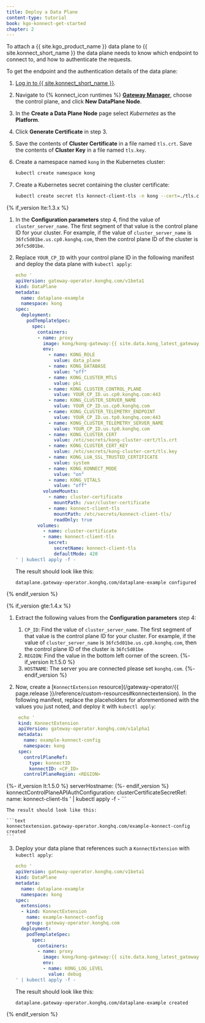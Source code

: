 ```yaml
---
title: Deploy a Data Plane
content-type: tutorial
book: kgo-konnect-get-started
chapter: 2
---
```


To attach a {{ site.kgo_product_name }} data plane to {{ site.konnect_short_name }} the data plane needs to know which endpoint to connect to, and how to authenticate the requests.

To get the endpoint and the authentication details of the data plane:

1. [Log in to {{ site.konnect_short_name }}](https://cloud.konghq.com/login).
1. Navigate to {% konnect_icon runtimes %} [**Gateway Manager**](https://cloud.konghq.com/gateway-manager), choose the control plane, and click **New DataPlane Node**.
1. In the **Create a Data Plane Node** page select *Kubernetes* as the **Platform**.
1. Click **Generate Certificate**  in step 3.
1. Save the contents of **Cluster Certificate** in a file named `tls.crt`. Save the contents of **Cluster Key** in a file named `tls.key`.
1. Create a namespace named `kong` in the Kubernetes cluster:

   ```bash
   kubectl create namespace kong
   ```
1. Create a Kubernetes secret containing the cluster certificate:

    ```bash
    kubectl create secret tls konnect-client-tls -n kong --cert=./tls.crt --key=./tls.key
    ```

{% if_version lte:1.3.x %}

1. In the **Configuration parameters** step 4, find the value of `cluster_server_name`. The first segment of that value is the control plane ID for your cluster. For example, if the value of `cluster_server_name` is `36fc5d01be.us.cp0.konghq.com`, then the control plane ID of the cluster is `36fc5d01be`.

1. Replace `YOUR_CP_ID` with your control plane ID in the following manifest and deploy the data plane with `kubectl apply`:

    ```yaml
    echo '
    apiVersion: gateway-operator.konghq.com/v1beta1
    kind: DataPlane
    metadata:
      name: dataplane-example
      namespace: kong
    spec:
      deployment:
        podTemplateSpec:
          spec:
            containers:
            - name: proxy
              image: kong/kong-gateway:{{ site.data.kong_latest_gateway.ee-version }}
              env:
                - name: KONG_ROLE
                  value: data_plane
                - name: KONG_DATABASE
                  value: "off"
                - name: KONG_CLUSTER_MTLS
                  value: pki
                - name: KONG_CLUSTER_CONTROL_PLANE
                  value: YOUR_CP_ID.us.cp0.konghq.com:443
                - name: KONG_CLUSTER_SERVER_NAME
                  value: YOUR_CP_ID.us.cp0.konghq.com
                - name: KONG_CLUSTER_TELEMETRY_ENDPOINT
                  value: YOUR_CP_ID.us.tp0.konghq.com:443
                - name: KONG_CLUSTER_TELEMETRY_SERVER_NAME
                  value: YOUR_CP_ID.us.tp0.konghq.com
                - name: KONG_CLUSTER_CERT
                  value: /etc/secrets/kong-cluster-cert/tls.crt
                - name: KONG_CLUSTER_CERT_KEY
                  value: /etc/secrets/kong-cluster-cert/tls.key
                - name: KONG_LUA_SSL_TRUSTED_CERTIFICATE
                  value: system
                - name: KONG_KONNECT_MODE
                  value: "on"
                - name: KONG_VITALS
                  value: "off"
              volumeMounts:
                - name: cluster-certificate
                  mountPath: /var/cluster-certificate
                - name: konnect-client-tls
                  mountPath: /etc/secrets/konnect-client-tls/
                  readOnly: true
            volumes:
              - name: cluster-certificate
              - name: konnect-client-tls
                secret:
                  secretName: konnect-client-tls
                  defaultMode: 420
    ' | kubectl apply -f -
    ```

    The result should look like this:

    ```text
    dataplane.gateway-operator.konghq.com/dataplane-example configured
    ```

{% endif_version %}

{% if_version gte:1.4.x %}

1. Extract the following values from the **Configuration parameters** step 4:
   1. `CP_ID`: Find the value of `cluster_server_name`. The first segment of that value is the control plane ID for your cluster. For example, if the value of `cluster_server_name` is `36fc5d01be.us.cp0.konghq.com`, then the control plane ID of the cluster is `36fc5d01be`
   1. `REGION`:  Find the value in the bottom left corner of the screen.
{%- if_version lt:1.5.0 %}
   1. `HOSTNAME`:  The server you are connected please set `konghq.com`.
{%- endif_version %}

2. Now, create a [`KonnectExtension` resource](/gateway-operator/{{ page.release }}/reference/custom-resources#konnectextension). In the following manifest, replace the placeholders for aforementioned with the values you just noted, and deploy it with `kubectl apply`:

   ```yaml
    echo '
    kind: KonnectExtension
    apiVersion: gateway-operator.konghq.com/v1alpha1
    metadata:
      name: example-konnect-config
      namespace: kong
    spec:
      controlPlaneRef:
        type: konnectID
        konnectID: <CP_ID>
      controlPlaneRegion: <REGION>
{%- if_version lt:1.5.0 %}
      serverHostname: <HOSTNAME>
{%- endif_version %}
      konnectControlPlaneAPIAuthConfiguration:
        clusterCertificateSecretRef:
          name: konnect-client-tls
    ' | kubectl apply -f -
    ```

    The result should look like this:

    ```text
    konnectextension.gateway-operator.konghq.com/example-konnect-config created
    ```

3. Deploy your data plane that references such a `KonnectExtension` with `kubectl apply`:

    ```yaml
    echo '
    apiVersion: gateway-operator.konghq.com/v1beta1
    kind: DataPlane
    metadata:
      name: dataplane-example
      namespace: kong
    spec:
      extensions:
      - kind: KonnectExtension
        name: example-konnect-config
        group: gateway-operator.konghq.com
      deployment:
        podTemplateSpec:
          spec:
            containers:
            - name: proxy
              image: kong/kong-gateway:{{ site.data.kong_latest_gateway.ee-version }}
              env:
              - name: KONG_LOG_LEVEL
                value: debug
    ' | kubectl apply -f -
    ```

    The result should look like this:

    ```text
    dataplane.gateway-operator.konghq.com/dataplane-example created
    ```

{% endif_version %}
